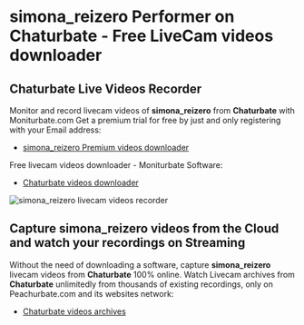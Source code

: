 # simona_reizero Performer on Chaturbate - Free LiveCam videos downloader

## Chaturbate Live Videos Recorder

Monitor and record livecam videos of **simona_reizero** from **Chaturbate** with Moniturbate.com
Get a premium trial for free by just and only registering with your Email address:
* [simona_reizero Premium videos downloader](https://moniturbate.com/request-demo-licence-key.html)

Free livecam videos downloader - Moniturbate Software:
* [Chaturbate videos downloader](https://moniturbate.com/moniturbate-download-software.html)

![simona_reizero livecam videos recorder](https://peachurnet.com/templates/moniturbate-software.png)


## Capture simona_reizero videos from the Cloud and watch your recordings on Streaming

Without the need of downloading a software, capture **simona_reizero** livecam videos from **Chaturbate** 100% online.
Watch Livecam archives from **Chaturbate** unlimitedly from thousands of existing recordings, only on Peachurbate.com and its websites network:
* [Chaturbate videos archives](https://peachurnet.com/)